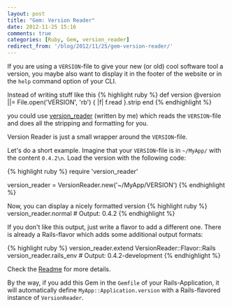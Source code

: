 ```yaml
---
layout: post
title: "Gem: Version Reader"
date: 2012-11-25 15:16
comments: true
categories: [Ruby, Gem, version_reader]
redirect_from: '/blog/2012/11/25/gem-version-reader/'
---
```


If you are using a ```VERSION```-file to give your new (or old) cool
software tool a version, you maybe also want to display it in the footer
of the website or in the ```help``` command option of your CLI.

Instead of writing stuff like this
{% highlight ruby %}
def version
  @version ||= File.open('VERSION', 'rb') { |f| f.read }.strip
end
{% endhighlight %}

you could use [version_reader](https://github.com/luxflux/version_reader)
(written by me) which reads the ```VERSION```-file and does all the
stripping and formatting for you.

<!-- more -->

Version Reader is just a small wrapper around the ```VERSION```-file.

Let's do a short example. Imagine that your ```VERSION```-file is in ```~/MyApp/```
with the content ```0.4.2\n```. Load the version with the following code:

{% highlight ruby %}
require 'version_reader'

version_reader = VersionReader.new('~/MyApp/VERSION')
{% endhighlight %}

Now, you can display a nicely formatted version
{% highlight ruby %}
version_reader.normal # Output: 0.4.2
{% endhighlight %}

If you don't like this output, just write a flavor to add a
different one. There is already a Rails-flavor which adds some
additional output formats:

{% highlight ruby %}
version_reader.extend VersionReader::Flavor::Rails
version_reader.rails_env # Output: 0.4.2-development
{% endhighlight %}

Check the [Readme](https://github.com/luxflux/version_reader) for more
details.

By the way, if you add this Gem in the ```Gemfile``` of your Rails-Application,
it will automatically define ```MyApp::Application.version``` with a
Rails-flavored instance of ```VersionReader```.


